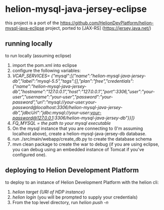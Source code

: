 # helion-mysql-java-jersey-eclipse
this project is a port of the 
https://github.com/HelionDevPlatform/helion-mysql-java-eclipse project, ported to [JAX-RS] (https://jersey.java.net/)

## running locally
to run locally (assuming eclipse)

1. import the pom.xml into eclipse
2. configure the following variables:
  1. *VCAP_SERVICES= {"mysql":[{"name":"helion-mysql-java-jersey-db","label":"mysql-5.5","tags":[],"plan":"free","credentials":{"name":"helion-mysql-java-jersey-db","hostname":"127.0.0.1","host":"127.0.0.1","port":3306,"user":"your-user","username":"your-user","password":"your-password","uri":"mysql://your-user:your-password@localhost:3306/helion-mysql-java-jersey-db","jdbcUrl":"jdbc:mysql://your-user:your-password@127.0.0.1:3306/helion-mysql-java-jersey-db"}}]}*
  2. *FQ_MYSQL = _the path to your mysql executable_*
  3. On the mysql instance that you are connecting to (I'm assuming localhost above), create a helion-mysql-java-jersey-db database. 
  4. run ./src/main/webapp/create_db.py to create the database schema
  5. mvn clean package to create the war to debug (if you are using eclipse, you can debug using an embedded instance of Tomcat if you've configured one). 

## deploying to Helion Development Platform
to deploy to an instance of Helion Development Platform with the helion cli: 

1. *helion target _{URI of HDP instance}_*
2. *helion login* (you will be prompted to supply your credentials)
3. From the top level directory, run *helion push -n*



